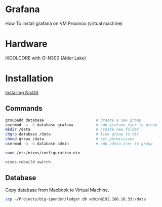 # Grafana

How To install grafana on VM Proxmox (virtual machine)

# Hardware

iKOOLCORE with i3-N300 (Alder Lake)

# Installation

[Installing NixOS](https://nixos.org/manual/nixos/stable/#sec-installation)

## Commands

```sh
groupadd database                       # create a new group
usermod -a -G database grafana          # add grafana user to group
mkdir /data                             # create new folder
chgrp database /data                    # link group to dir
chmod g+rwx /data                       # set permissions
usermod -a -G database admin            # add admin user to group
```

```sh
nano /etc/nixos/configuration.nix
```

```sh
nixos-rebuild switch
```

## Database

Copy database from Macbook to Virtual Machine.

```sh
scp ~/Projects/big-spender/ledger.db admin@192.168.10.33:/data
```
